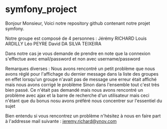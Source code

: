 # symfony_project

Bonjour Monsieur,
Voici notre repository github contenant notre projet symfony. 

Notre groupe est composé de 4 personnes : 
Jérémy RICHARD 
Louis ARDILLY 
Léo PEYRE 
David DA SILVA TEIXEIRA 

Dans notre cas je vous demande de prendre en note que la connexion s'effectue avec email/password et non avec username/password

Remarques diverses :
Nous avons rencontré un petit problème que nous avons réglé pour l'affichage du dernier message dans la liste des groupes en effet lorsqu'un groupe n'avait pas de message une erreur était affiché mais nous avons corrigé le problème 
Sinon dans l'ensemble tout c'est très bien passé. 
Ce n'était pas demandé mais nous avons rencontré un problème avec ajax et la barre de recherche d'un utilisateur mais ceci n'étant que du bonus nosu avons préféré nous concentrer sur l'essentiel du sujet 


Bien entendu si vous rencontrez un problème n'hésitez à nous en faire part à l'addresse mail suivante : jeremy.richard@ynov.com 
